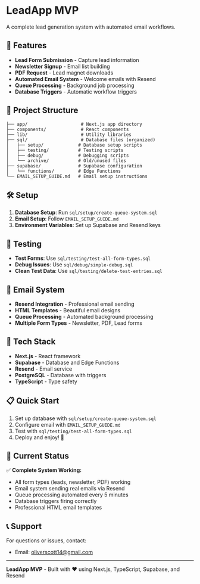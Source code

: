 # LeadApp MVP

A complete lead generation system with automated email workflows.

## 🚀 **Features**

- **Lead Form Submission** - Capture lead information
- **Newsletter Signup** - Email list building
- **PDF Request** - Lead magnet downloads
- **Automated Email System** - Welcome emails with Resend
- **Queue Processing** - Background job processing
- **Database Triggers** - Automatic workflow triggers

## 📁 **Project Structure**

```
├── app/                    # Next.js app directory
├── components/             # React components
├── lib/                    # Utility libraries
├── sql/                    # Database files (organized)
│   ├── setup/             # Database setup scripts
│   ├── testing/           # Testing scripts
│   ├── debug/             # Debugging scripts
│   └── archive/           # Old/unused files
├── supabase/              # Supabase configuration
│   └── functions/         # Edge Functions
└── EMAIL_SETUP_GUIDE.md   # Email setup instructions
```

## 🛠️ **Setup**

1. **Database Setup**: Run `sql/setup/create-queue-system.sql`
2. **Email Setup**: Follow `EMAIL_SETUP_GUIDE.md`
3. **Environment Variables**: Set up Supabase and Resend keys

## 🧪 **Testing**

- **Test Forms**: Use `sql/testing/test-all-form-types.sql`
- **Debug Issues**: Use `sql/debug/simple-debug.sql`
- **Clean Test Data**: Use `sql/testing/delete-test-entries.sql`

## 📧 **Email System**

- **Resend Integration** - Professional email sending
- **HTML Templates** - Beautiful email designs
- **Queue Processing** - Automated background processing
- **Multiple Form Types** - Newsletter, PDF, Lead forms

## 🔧 **Tech Stack**

- **Next.js** - React framework
- **Supabase** - Database and Edge Functions
- **Resend** - Email service
- **PostgreSQL** - Database with triggers
- **TypeScript** - Type safety

## 📋 **Quick Start**

1. Set up database with `sql/setup/create-queue-system.sql`
2. Configure email with `EMAIL_SETUP_GUIDE.md`
3. Test with `sql/testing/test-all-form-types.sql`
4. Deploy and enjoy! 🎉

## 🎯 **Current Status**

✅ **Complete System Working:**
- All form types (leads, newsletter, PDF) working
- Email system sending real emails via Resend
- Queue processing automated every 5 minutes
- Database triggers firing correctly
- Professional HTML email templates

## 📞 **Support**

For questions or issues, contact:
- Email: oliverscott14@gmail.com

---

**LeadApp MVP** - Built with ❤️ using Next.js, TypeScript, Supabase, and Resend
